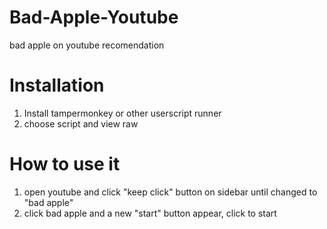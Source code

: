 # Bad-Apple-Youtube
bad apple on youtube recomendation

# Installation
1. Install tampermonkey or other userscript runner
2. choose script and view raw

# How to use it
1. open youtube and click "keep click" button on sidebar until changed to "bad apple"
2. click bad apple and a new "start" button appear, click to start
